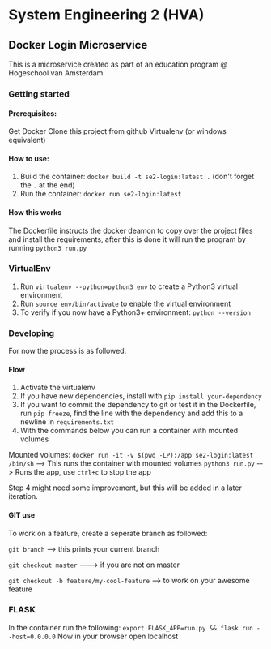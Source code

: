 # System Engineering 2 (HVA)

## Docker Login Microservice
This is a microservice created as part of an education program @ Hogeschool van Amsterdam

### Getting started
#### Prerequisites:
Get Docker
Clone this project from github
Virtualenv (or windows equivalent)

#### How to use:
1. Build the container: `docker build -t se2-login:latest .`  (don't forget the `.` at the end)
2. Run the container: `docker run se2-login:latest`

#### How this works
The Dockerfile instructs the docker deamon to copy over the project files and install the requirements, after this is done it will run the program by running `python3 run.py`

### VirtualEnv
1. Run `virtualenv --python=python3 env` to create a Python3 virtual environment
2. Run `source env/bin/activate` to enable the virtual environment
3. To verify if you now have a Python3+ environment: `python --version`

### Developing
For now the process is as followed.

#### Flow
1. Activate the virtualenv
2. If you have new dependencies, install with `pip install your-dependency`
3. If you want to commit the dependency to git or test it in the Dockerfile, run `pip freeze`, find the line with the dependency and add this to a newline in `requirements.txt`
4. With the commands below you can run a container with mounted volumes

Mounted volumes:
`docker run -it -v $(pwd -LP):/app se2-login:latest /bin/sh` --> This runs the container with mounted volumes
`python3 run.py` --> Runs the app, use `ctrl+c` to stop the app

Step 4 might need some improvement, but this will be added in a later iteration.
 
#### GIT use
To work on a feature, create a seperate branch as followed:

`git branch` --> this prints your current branch

`git checkout master` ---> if you are not on master

`git checkout -b feature/my-cool-feature` --> to work on your awesome feature

### FLASK
In the container run the following:
`export FLASK_APP=run.py && flask run --host=0.0.0.0`
Now in your browser open localhost

